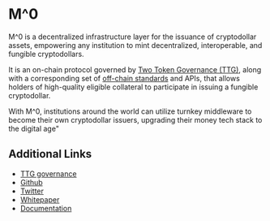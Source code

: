 # M^0 

M^0 is a decentralized infrastructure layer for the issuance of cryptodollar assets, empowering any institution to mint decentralized, interoperable, and fungible cryptodollars. 

It is an on-chain protocol governed by [Two Token Governance (TTG)](https://governance.m0.org/proposals/), along with a corresponding set of [off-chain standards](https://github.com/m0-foundation/adopted-guidance) and APIs, that allows holders of high-quality eligible collateral to participate in issuing a fungible cryptodollar. 

With M^0, institutions around the world can utilize turnkey middleware to become their own cryptodollar issuers, upgrading their money tech stack to the digital age"

## Additional Links

* [TTG governance](https://governance.m0.org/proposals/)
* [Github](https://github.com/m0-foundation)
* [Twitter](https://twitter.com/m0foundation)
* [Whitepaper](https://docs.m0.org/portal)
* [Documentation](https://docs.m0.org/portal)
